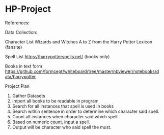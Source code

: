 # HP-Project

References:

Data Collection:

Character List
Wizards and Witches A to Z from the Harry Potter Lexicon (fansite)

Spell List
https://harrypotterspells.net/ (books only)

Books in text form
https://github.com/formcept/whiteboard/tree/master/nbviewer/notebooks/data/harrypotter

Project Plan
1. Gather Datasets
2. import all books to be readable in program
3. Search for all instances that spell is used in books
4. Search within sentence in order to determine which character said spell.
5. Count all instances when character said which spell.
6. Based on numeric count, input a spell.
7. Output will be character who said spell the most.
